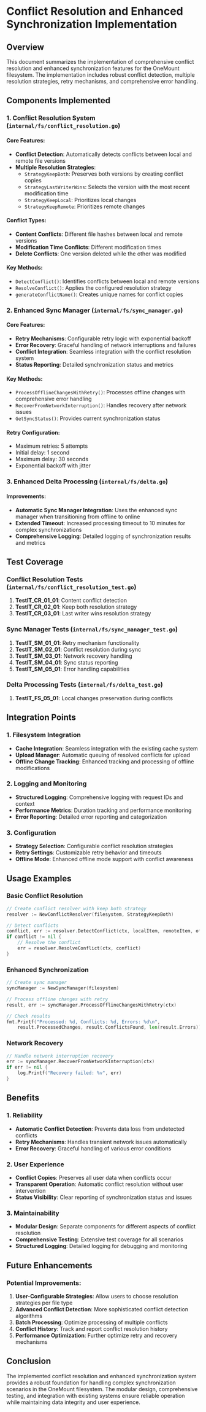 # Conflict Resolution and Enhanced Synchronization Implementation

## Overview

This document summarizes the implementation of comprehensive conflict resolution and enhanced synchronization features for the OneMount filesystem. The implementation includes robust conflict detection, multiple resolution strategies, retry mechanisms, and comprehensive error handling.

## Components Implemented

### 1. Conflict Resolution System (`internal/fs/conflict_resolution.go`)

#### Core Features:
- **Conflict Detection**: Automatically detects conflicts between local and remote file versions
- **Multiple Resolution Strategies**:
  - `StrategyKeepBoth`: Preserves both versions by creating conflict copies
  - `StrategyLastWriterWins`: Selects the version with the most recent modification time
  - `StrategyKeepLocal`: Prioritizes local changes
  - `StrategyKeepRemote`: Prioritizes remote changes

#### Conflict Types:
- **Content Conflicts**: Different file hashes between local and remote versions
- **Modification Time Conflicts**: Different modification times
- **Delete Conflicts**: One version deleted while the other was modified

#### Key Methods:
- `DetectConflict()`: Identifies conflicts between local and remote versions
- `ResolveConflict()`: Applies the configured resolution strategy
- `generateConflictName()`: Creates unique names for conflict copies

### 2. Enhanced Sync Manager (`internal/fs/sync_manager.go`)

#### Core Features:
- **Retry Mechanisms**: Configurable retry logic with exponential backoff
- **Error Recovery**: Graceful handling of network interruptions and failures
- **Conflict Integration**: Seamless integration with the conflict resolution system
- **Status Reporting**: Detailed synchronization status and metrics

#### Key Methods:
- `ProcessOfflineChangesWithRetry()`: Processes offline changes with comprehensive error handling
- `RecoverFromNetworkInterruption()`: Handles recovery after network issues
- `GetSyncStatus()`: Provides current synchronization status

#### Retry Configuration:
- Maximum retries: 5 attempts
- Initial delay: 1 second
- Maximum delay: 30 seconds
- Exponential backoff with jitter

### 3. Enhanced Delta Processing (`internal/fs/delta.go`)

#### Improvements:
- **Automatic Sync Manager Integration**: Uses the enhanced sync manager when transitioning from offline to online
- **Extended Timeout**: Increased processing timeout to 10 minutes for complex synchronizations
- **Comprehensive Logging**: Detailed logging of synchronization results and metrics

## Test Coverage

### Conflict Resolution Tests (`internal/fs/conflict_resolution_test.go`)

1. **TestIT_CR_01_01**: Content conflict detection
2. **TestIT_CR_02_01**: Keep both resolution strategy
3. **TestIT_CR_03_01**: Last writer wins resolution strategy

### Sync Manager Tests (`internal/fs/sync_manager_test.go`)

1. **TestIT_SM_01_01**: Retry mechanism functionality
2. **TestIT_SM_02_01**: Conflict resolution during sync
3. **TestIT_SM_03_01**: Network recovery handling
4. **TestIT_SM_04_01**: Sync status reporting
5. **TestIT_SM_05_01**: Error handling capabilities

### Delta Processing Tests (`internal/fs/delta_test.go`)

1. **TestIT_FS_05_01**: Local changes preservation during conflicts

## Integration Points

### 1. Filesystem Integration
- **Cache Integration**: Seamless integration with the existing cache system
- **Upload Manager**: Automatic queuing of resolved conflicts for upload
- **Offline Change Tracking**: Enhanced tracking and processing of offline modifications

### 2. Logging and Monitoring
- **Structured Logging**: Comprehensive logging with request IDs and context
- **Performance Metrics**: Duration tracking and performance monitoring
- **Error Reporting**: Detailed error reporting and categorization

### 3. Configuration
- **Strategy Selection**: Configurable conflict resolution strategies
- **Retry Settings**: Customizable retry behavior and timeouts
- **Offline Mode**: Enhanced offline mode support with conflict awareness

## Usage Examples

### Basic Conflict Resolution
```go
// Create conflict resolver with keep both strategy
resolver := NewConflictResolver(filesystem, StrategyKeepBoth)

// Detect conflicts
conflict, err := resolver.DetectConflict(ctx, localItem, remoteItem, offlineChange)
if conflict != nil {
    // Resolve the conflict
    err = resolver.ResolveConflict(ctx, conflict)
}
```

### Enhanced Synchronization
```go
// Create sync manager
syncManager := NewSyncManager(filesystem)

// Process offline changes with retry
result, err := syncManager.ProcessOfflineChangesWithRetry(ctx)

// Check results
fmt.Printf("Processed: %d, Conflicts: %d, Errors: %d\n", 
    result.ProcessedChanges, result.ConflictsFound, len(result.Errors))
```

### Network Recovery
```go
// Handle network interruption recovery
err := syncManager.RecoverFromNetworkInterruption(ctx)
if err != nil {
    log.Printf("Recovery failed: %v", err)
}
```

## Benefits

### 1. Reliability
- **Automatic Conflict Detection**: Prevents data loss from undetected conflicts
- **Retry Mechanisms**: Handles transient network issues automatically
- **Error Recovery**: Graceful handling of various error conditions

### 2. User Experience
- **Conflict Copies**: Preserves all user data when conflicts occur
- **Transparent Operation**: Automatic conflict resolution without user intervention
- **Status Visibility**: Clear reporting of synchronization status and issues

### 3. Maintainability
- **Modular Design**: Separate components for different aspects of conflict resolution
- **Comprehensive Testing**: Extensive test coverage for all scenarios
- **Structured Logging**: Detailed logging for debugging and monitoring

## Future Enhancements

### Potential Improvements:
1. **User-Configurable Strategies**: Allow users to choose resolution strategies per file type
2. **Advanced Conflict Detection**: More sophisticated conflict detection algorithms
3. **Batch Processing**: Optimize processing of multiple conflicts
4. **Conflict History**: Track and report conflict resolution history
5. **Performance Optimization**: Further optimize retry and recovery mechanisms

## Conclusion

The implemented conflict resolution and enhanced synchronization system provides a robust foundation for handling complex synchronization scenarios in the OneMount filesystem. The modular design, comprehensive testing, and integration with existing systems ensure reliable operation while maintaining data integrity and user experience.
